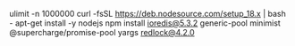 ulimit -n 1000000
curl -fsSL https://deb.nodesource.com/setup_18.x | bash -
apt-get install -y nodejs
npm install ioredis@5.3.2 generic-pool minimist @supercharge/promise-pool yargs redlock@4.2.0
